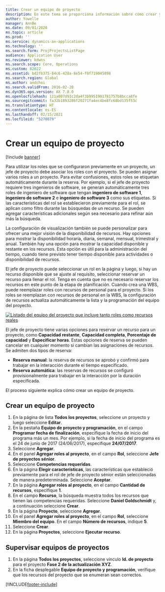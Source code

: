 ```yaml
---
title: Crear un equipo de proyecto
description: En este tema se proporciona información sobre cómo crear y gestionar equipos de proyecto.
author: Yowelle
manager: AnnBe
ms.date: 09/01/2020
ms.topic: article
ms.prod: ''
ms.service: dynamics-ax-applications
ms.technology: ''
ms.search.form: ProjProjectsListPage
audience: Application User
ms.reviewer: kdwns
ms.search.scope: Core, Operations
ms.custom: 82022
ms.assetid: bd2fb375-84c6-428a-8e54-f0f719045898
ms.search.region: Global
ms.author: andchoi
ms.search.validFrom: 2016-02-28
ms.dyn365.ops.version: AX 7.0.0
ms.openlocfilehash: 121a007d91c2da4f3b9951901781757b8bcca8fe
ms.sourcegitcommit: fa32b1893286f20271fa4ec4be8fc68bd135f53c
ms.translationtype: HT
ms.contentlocale: es-ES
ms.lasthandoff: 02/15/2021
ms.locfileid: "5270879"
---
```

# <a name="create-a-project-team"></a>Crear un equipo de proyecto

[!include [banner](../includes/banner.md)]

Para utilizar los roles que se configuraron previamente en un proyecto, un jefe de proyecto debe asociar los roles con el proyecto. Se pueden asignar varios roles a un proyecto. Para evitar confusiones, estos roles se etiquetan automáticamente durante la reserva. Por ejemplo, si el jefe de proyecto requiere tres ingenieros de software, se generan automáticamente tres roles de ingeniero de software que tengan **ingeniero de software 1**, **ingeniero de software 2** e **ingeniero de software 3** como sus etiquetas. Si las características del rol se establecieron previamente para el rol, se aplican como filtro durante las búsquedas de un recurso. Se pueden agregar características adicionales según sea necesario para refinar aún más la búsqueda.

La configuración de visualización también se puede personalizar para ofrecer una mejor visión de la disponibilidad de recursos. Hay opciones para mostrar la disponibilidad horaria, diaria, semanal, mensual, trimestral y anual. También hay una opción para mostrar la capacidad disponible y restante en los recursos. Esta opción es útil para la administración del tiempo, cuando tiene previsto tener tiempo disponible para actividades o disponibilidad de recursos.

El jefe de proyecto puede seleccionar un rol en la página y luego, si hay un recurso disponible que se ajuste al requisito, seleccionar reservar un recurso para llenar el rol. Tenga en cuenta que no es necesario reservar los recursos en este punto de la etapa de planificación. Cuando crea una WBS, puede reemplazar roles con recursos de personal para el proyecto. Si los roles se reemplazan con recursos de personal en la WBS, la configuración de recursos actualiza automáticamente la lista y la programación del equipo del proyecto.

[![Listado del equipo del proyecto que incluye tanto roles como recursos reales](./media/projectresourcing03-1024x368.jpg)](./media/projectresourcing03.jpg) 

El jefe de proyecto tiene varias opciones para reservar un recurso para un proyecto, como **Capacidad restante**, **Capacidad completa**, **Porcentaje de capacidad** y **Especificar horas**. Estas opciones de reserva se pueden cancelar en cualquier momento si cambian las asignaciones de recursos. Se admiten dos tipos de reserva:

- **Reserva manual**: la reserva de recursos se aprobó y confirmó para trabajar en la interacción durante el tiempo especificado.
- **Reserva automática**: las reservas de recursos se configuró provisionalmente para trabajar en la interacción por la duración especificada.

El proceso siguiente explica cómo crear un equipo de proyecto.

## <a name="create-a-project-team"></a>Crear un equipo de proyecto

1. En la página de lista **Todos los proyectos**, seleccione un proyecto y luego seleccione **Editar**.
2. En la pestaña **Equipo de proyecto y programación**, en el campo **Programar fecha de finalización**, especifique la fecha de inicio del programa más un mes. Por ejemplo, si la fecha de inicio del programa es el 24 de junio de 2017 (24/06/2017), especifique **24/07/2017**.
3. Seleccione **Agregar**.
4. En el panel **Agregar roles al proyecto**, en el campo **Rol**, seleccione **Jefe de proyectos sénior**.
5. Seleccione **Competencias requeridas**.
6. En la página **Elegir características**, las características que estableció previamente para el rol de jefe de proyecto sénior están seleccionadas de manera predeterminada. Seleccione **Aceptar**.
7. En la página **Agregar roles al proyecto**, en el campo **Cantidad de recursos**, especifique **1**.
8. En el campo **Recurso**, la búsqueda muestra todos los recursos que tienen las competencias requeridas. Seleccione **Daniel Goldschmidt** y, a continuación seleccione **Crear**.
9. En la página **Proyecto**, seleccione **Agregar**.
10. En el panel **Agregar roles al proyecto**, en el campo **Rol**, seleccione **Miembro del equipo**. En el campo **Número de recursos**, indique **5**.
11. Seleccione **Crear**.
12. En la página **Proyectos**, seleccione **Ejecutar recurso**.

## <a name="monitor-project-teams"></a>Supervisar equipos de proyectos
1. En la página **Todos los proyectos**, seleccione vínculo **Id. de proyecto** para el proyecto **Fase 2 de la actualización XYZ**.
2. En la ficha desplegable **Equipo de proyecto y programación**, verifique que los recursos del proyecto que se enumeran sean correctos.


[!INCLUDE[footer-include](../includes/footer-banner.md)]